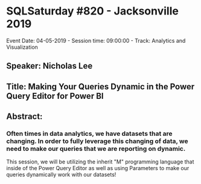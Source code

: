 # SQLSaturday #820 - Jacksonville 2019
Event Date: 04-05-2019 - Session time: 09:00:00 - Track: Analytics and Visualization
## Speaker: Nicholas Lee
## Title: Making Your Queries Dynamic in the Power Query Editor for Power BI
## Abstract:
### Often times in data analytics, we have datasets that are changing. In order to fully leverage this changing of data, we need to make our queries that we are reporting on dynamic.

This session, we will be utilizing the inherit "M" programming language that inside of the Power Query Editor as well as using Parameters to make our queries dynamically work with our datasets!
